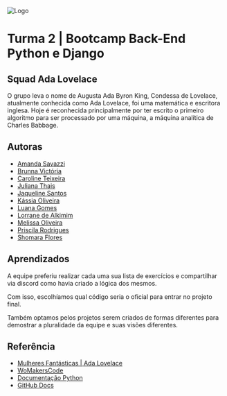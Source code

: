 
![Logo](https://blog.geekhunter.com.br/wp-content/uploads/2022/01/ada-lovelace-2.jpg)


# Turma 2 | Bootcamp Back-End Python e Django

## Squad Ada Lovelace

O grupo leva o nome de Augusta Ada Byron King, Condessa de Lovelace, atualmente conhecida como Ada Lovelace, foi uma matemática e escritora inglesa. Hoje é reconhecida principalmente por ter escrito o primeiro algoritmo para ser processado por uma máquina, a máquina analítica de Charles Babbage.


## Autoras

- [Amanda Savazzi](https://www.github.com/amandaspavan)
- [Brunna Victória](https://www.github.com/)
- [Caroline Teixeira](https://www.github.com/braincoreBR)
- [Juliana Thais](https://www.github.com/JulianaThais)
- [Jaqueline Santos](https://www.github.com/JaquelineAPSantos)
- [Kássia Oliveira](https://www.github.com/kmro)
- [Luana Gomes](https://www.github.com/luanafernanda)
- [Lorrane de Alkimim](https://www.github.com/LorraneAlkimim)
- [Melissa Oliveira](https://www.github.com)
- [Priscila Rodrigues](https://www.github.com/Prihzinha)
- [Shomara Flores](https://www.github.com/ShomaraQuispe)


## Aprendizados

A equipe preferiu realizar cada uma sua lista de exercícios e compartilhar via discord como havia criado a lógica dos mesmos.

Com isso, escolhíamos qual código seria o oficial para entrar no projeto final.

Também optamos pelos projetos serem criados de formas diferentes para demostrar a pluralidade da equipe e suas visões diferentes.



## Referência

 - [Mulheres Fantásticas | Ada Lovelace](https://www.youtube.com/watch?v=kveunrBU5UM)
 - [WoMakersCode](https://www.maismulheres.tech)
 - [Documentação Python](https://docs.python.org/pt-br/3/index.html)
 - [GitHub Docs](https://docs.github.com/pt)

